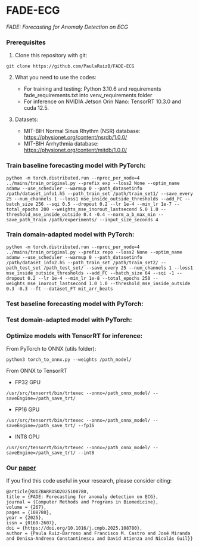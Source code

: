 # FADE-ECG

*FADE: Forecasting for Anomaly Detection on ECG*

### Prerequisites
1. Clone this repository with git:
```
git clone https://github.com/PaulaRuizB/FADE-ECG
```
2. What you need to use the codes:
   
   * For training and testing: Python 3.10.6 and requirements fade_requirements.txt into venv_requirements folder
   * For inference on NVIDIA Jetson Orin Nano: TensorRT 10.3.0 and cuda 12.5. 

3. Datasets:
   * MIT-BIH Normal Sinus Rhythm (NSR) database: https://physionet.org/content/nsrdb/1.0.0/
   * MIT-BIH Arrhythmia database: https://physionet.org/content/mitdb/1.0.0/

   
### Train baseline forecasting model with PyTorch:
```
python -m torch.distributed.run --nproc_per_node=4 ../mains/train_original.py --prefix exp --loss2 None --optim_name adamw --use_scheduler --warmup 0 --path_datasetinfo /path/dataset_info1.h5 --path_train_set /path/train_set1/ --save_every 25 --num_channels 1 --loss1 mse_inside_outside_thresholds --add_FC --batch_size 256 --sqi 0.5 --dropout 0.2 --lr 1e-4 --min_lr 1e-7 --total_epochs 200 --weights_mse_inorout_lastsecond 5.0 1.0 --threshold_mse_inside_outside 0.4 -0.4 --norm_a_b_max_min --save_path_train /path/experiments/ --input_size_seconds 4
```

### Train domain-adapted model with PyTorch:
```
python -m torch.distributed.run --nproc_per_node=4 ../mains/train_original.py --prefix repo --loss2 None --optim_name adamw --use_scheduler --warmup 0 --path_datasetinfo /path/dataset_info2.h5 --path_train_set /path/train_set2/ --path_test_set /path_test_set/ --save_every 25 --num_channels 1 --loss1 mse_inside_outside_thresholds --add_FC --batch_size 64 --sqi -1 --dropout 0.2 --lr 1e-4 --min_lr 1e-8 --total_epochs 250 --weights_mse_inorout_lastsecond 1.0 1.0 --threshold_mse_inside_outside 0.3 -0.3 --ft --dataset_FT mit_arr_beats
```

### Test baseline forecasting model with PyTorch:
### Test domain-adapted model with PyTorch:
### Optimize models with TensorRT for inference:
From PyTorch to ONNX (utils folder):
```
python3 torch_to_onnx.py --weights /path_model/
```
From ONNX to TensorRT
* FP32 GPU
```
/usr/src/tensorrt/bin/trtexec --onnx=/path_onnx_model/ --saveEngine=/path_save_trt/
```
* FP16 GPU
```
/usr/src/tensorrt/bin/trtexec --onnx=/path_onnx_model/ --saveEngine=/path_save_trt/ --fp16
```
* INT8 GPU
```
/usr/src/tensorrt/bin/trtexec --onnx=/path_onnx_model/ --saveEngine=/path_save_trt/ --int8
```

### Our [paper](https://doi.org/10.1016/j.cmpb.2025.108780)
If you find this code useful in your research, please consider citing:

    @article{RUIZBARROSO2025108780,
    title = {FADE: Forecasting for anomaly detection on ECG},
    journal = {Computer Methods and Programs in Biomedicine},
    volume = {267},
    pages = {108780},
    year = {2025},
    issn = {0169-2607},
    doi = {https://doi.org/10.1016/j.cmpb.2025.108780},
    author = {Paula Ruiz-Barroso and Francisco M. Castro and José Miranda and Denisa-Andreea Constantinescu and David Atienza and Nicolás Guil}}
